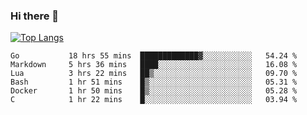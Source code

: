### Hi there 👋

<!--
**3Xpl0it3r/3Xpl0it3r** is a ✨ _special_ ✨ repository because its `README.md` (this file) appears on your GitHub profile.

Here are some ideas to get you started:

- 🔭 I’m currently working on ...
- 🌱 I’m currently learning ...
- 👯 I’m looking to collaborate on ...
- 🤔 I’m looking for help with ...
- 💬 Ask me about ...
- 📫 How to reach me: ...
- 😄 Pronouns: ...
- ⚡ Fun fact: ...
-->


[![Top Langs](https://github-readme-stats.vercel.app/api/top-langs/?username=3Xpl0it3r&layout=compact)](https://github.com/3Xpl0it3r/3Xpl0it3r)

<!--START_SECTION:waka-->

```text
Go           18 hrs 55 mins  █████████████▓░░░░░░░░░░░   54.24 %
Markdown     5 hrs 36 mins   ████░░░░░░░░░░░░░░░░░░░░░   16.08 %
Lua          3 hrs 22 mins   ██▒░░░░░░░░░░░░░░░░░░░░░░   09.70 %
Bash         1 hr 51 mins    █▒░░░░░░░░░░░░░░░░░░░░░░░   05.31 %
Docker       1 hr 50 mins    █▒░░░░░░░░░░░░░░░░░░░░░░░   05.28 %
C            1 hr 22 mins    █░░░░░░░░░░░░░░░░░░░░░░░░   03.94 %
```

<!--END_SECTION:waka-->
